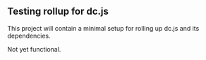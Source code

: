 ## Testing rollup for dc.js
This project will contain a minimal setup for rolling up dc.js and its dependencies.

Not yet functional.
